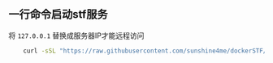## 一行命令启动stf服务

将 `127.0.0.1` 替换成服务器IP才能远程访问
```bash
    curl -sSL "https://raw.githubusercontent.com/sunshine4me/dockerSTF/master/ubuntu-app.sh" | sh -s 127.0.0.1
```